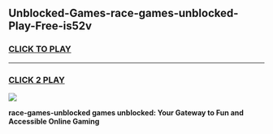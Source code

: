 
## Unblocked-Games-race-games-unblocked-Play-Free-is52v
<h3>
<a href="https://premium76.site?title=race-games-unblocked&ref=18A1">CLICK TO PLAY</a></h3>
<hr>

<h3>
<a href="https://premium76.site?title=race-games-unblocked&ref=18A1">CLICK 2 PLAY</a>
  
</h3>

<a href="https://premium76.site?title=race-games-unblocked&ref=18A1"><img src="https://clearcache.store/games.png"></a>


**race-games-unblocked games unblocked: Your Gateway to Fun and Accessible Online Gaming**
